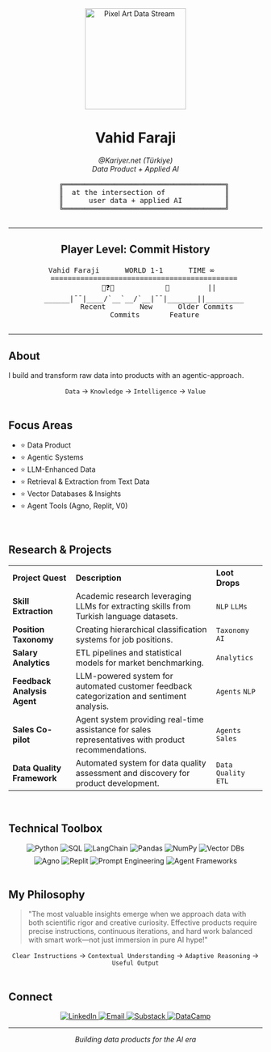 <div align="center">
  <img src="https://media.giphy.com/media/v1.Y2lkPTc5MGI3NjExM2FwaWZoc3Zjd3p3eW13bWVyem1tZzNwaXN6aG1iY2RkaDR6ZWd0ZyZlcD12MV9pbnRlcm5hbF9naWZfYnlfaWQmY3Q9Zw/L4a2unc7s3d32/giphy.gif" width="200" alt="Pixel Art Data Stream">
  <h1>Vahid Faraji</h1>
  <em>@Kariyer.net (Türkiye)</em><br>
  <em>Data Product + Applied AI</em>
</div>

<div align="center">
  <pre>
    ╔══════════════════════════════════════╗
    ║  at the intersection of              ║
    ║      user data + applied AI          ║
    ╚══════════════════════════════════════╝
  </pre>
</div>

---

## <p align="center">Player Level: Commit History</p>
<div align="center">
  <pre>
    Vahid Faraji      WORLD 1-1      TIME ∞      
    ============================================
           🧱❓🧱            🍄         ||
    ______|¯¯|____/`__`__/`__|¯¯|_______||_________
          Recent        New      Older Commits
         Commits       Feature
  </pre>
</div>

---

## About
<p>I build and transform raw data into products with an agentic-approach.</p>

<div align="center">
  <code>Data</code> → <code>Knowledge</code> → <code>Intelligence</code> → <code>Value</code>
</div>

<br>

## Focus Areas
<ul>
  <li>⭐ Data Product </li>
  <li>⭐ Agentic Systems </li>
  <li>⭐ LLM-Enhanced Data </li>
  <li>⭐ Retrieval & Extraction from Text Data</li>
  <li>⭐ Vector Databases & Insights</li>
  <li>⭐ Agent Tools (Agno, Replit, V0)</li>
</ul>

<br>

## Research & Projects
<table>
  <tr>
    <th align="left">Project Quest</th>
    <th align="left">Description</th>
    <th align="left">Loot Drops</th>
  </tr>
  <tr>
    <td><strong>Skill Extraction</strong></td>
    <td>Academic research leveraging LLMs for extracting skills from Turkish language datasets.</td>
    <td><code>NLP</code> <code>LLMs</code></td>
  </tr>
  <tr>
    <td><strong>Position Taxonomy</strong></td>
    <td>Creating hierarchical classification systems for job positions.</td>
    <td><code>Taxonomy</code> <code>AI</code></td>
  </tr>
  <tr>
    <td><strong>Salary Analytics</strong></td>
    <td>ETL pipelines and statistical models for market benchmarking.</td>
    <td><code>Analytics</code></td>
  </tr>
  <tr>
    <td><strong>Feedback Analysis Agent</strong></td>
    <td>LLM-powered system for automated customer feedback categorization and sentiment analysis.</td>
    <td><code>Agents</code> <code>NLP</code></td>
  </tr>
  <tr>
    <td><strong>Sales Co-pilot</strong></td>
    <td>Agent system providing real-time assistance for sales representatives with product recommendations.</td>
    <td><code>Agents</code> <code>Sales</code></td>
  </tr>
  <tr>
    <td><strong>Data Quality Framework</strong></td>
    <td>Automated system for data quality assessment and discovery for product development.</td>
    <td><code>Data Quality</code> <code>ETL</code></td>
  </tr>
</table>

<br>

## Technical Toolbox
<div align="center">
  <img src="https://img.shields.io/badge/Python-3776AB?style=for-the-badge&logo=python&logoColor=white" alt="Python"/>
  <img src="https://img.shields.io/badge/SQL-025E8C?style=for-the-badge&logo=postgresql&logoColor=white" alt="SQL"/>
  <img src="https://img.shields.io/badge/LangChain-008639?style=for-the-badge&logo=langchain&logoColor=white" alt="LangChain"/>
  <img src="https://img.shields.io/badge/Pandas-150458?style=for-the-badge&logo=pandas&logoColor=white" alt="Pandas"/>
  <img src="https://img.shields.io/badge/NumPy-013243?style=for-the-badge&logo=numpy&logoColor=white" alt="NumPy"/>
  <img src="https://img.shields.io/badge/Vector DBs-9333EA?style=for-the-badge" alt="Vector DBs"/>
</div>
<div align="center" style="margin-top: 8px;">
  <img src="https://img.shields.io/badge/Agno-000000?style=for-the-badge" alt="Agno"/>
  <img src="https://img.shields.io/badge/Replit-DD1200?style=for-the-badge&logo=replit&logoColor=white" alt="Replit"/>
  <img src="https://img.shields.io/badge/Prompt Engineering-FF6F00?style=for-the-badge" alt="Prompt Engineering"/>
  <img src="https://img.shields.io/badge/Agent Frameworks-4B5563?style=for-the-badge" alt="Agent Frameworks"/>
</div>

<br>

## My Philosophy
<blockquote>
  "The most valuable insights emerge when we approach data with both scientific rigor and creative curiosity. Effective products require precise instructions, continuous iterations, and hard work balanced with smart work—not just immersion in pure AI hype!"
</blockquote>

<div align="center">
  <code>Clear Instructions</code> → <code>Contextual Understanding</code> → <code>Adaptive Reasoning</code> → <code>Useful Output</code>
</div>

<br>

## Connect
<div align="center">
  <a href="https://www.linkedin.com/in/vahid-faraji-jobehdar" target="_blank">
    <img src="https://img.shields.io/badge/LinkedIn-0077B5?style=for-the-badge&logo=linkedin&logoColor=white" alt="LinkedIn"/>
  </a>
  <a href="mailto:vfaraji89@gmail.com">
    <img src="https://img.shields.io/badge/Email-D14836?style=for-the-badge&logo=gmail&logoColor=white" alt="Email"/>
  </a>
  <a href="https://vahidfaraji.substack.com/" target="_blank">
    <img src="https://img.shields.io/badge/Substack-FF6719?style=for-the-badge&logo=substack&logoColor=white" alt="Substack"/>
  </a>
   <a href="https://www.datacamp.com/profile/vfaraji89" target="_blank">
    <img src="https://img.shields.io/badge/DataCamp-03EF62?style=for-the-badge&logo=datacamp&logoColor=white" alt="DataCamp"/>
  </a>
</div>

<hr>

<p align="center">
  <i>Building data products for the AI era</i>
</p>
